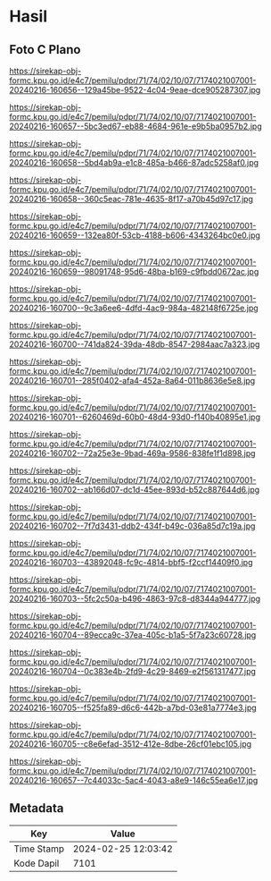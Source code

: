 # Hasil

## Foto C Plano

https://sirekap-obj-formc.kpu.go.id/e4c7/pemilu/pdpr/71/74/02/10/07/7174021007001-20240216-160656--129a45be-9522-4c04-9eae-dce905287307.jpg

https://sirekap-obj-formc.kpu.go.id/e4c7/pemilu/pdpr/71/74/02/10/07/7174021007001-20240216-160657--5bc3ed67-eb88-4684-961e-e9b5ba0957b2.jpg

https://sirekap-obj-formc.kpu.go.id/e4c7/pemilu/pdpr/71/74/02/10/07/7174021007001-20240216-160658--5bd4ab9a-e1c8-485a-b466-87adc5258af0.jpg

https://sirekap-obj-formc.kpu.go.id/e4c7/pemilu/pdpr/71/74/02/10/07/7174021007001-20240216-160658--360c5eac-781e-4635-8f17-a70b45d97c17.jpg

https://sirekap-obj-formc.kpu.go.id/e4c7/pemilu/pdpr/71/74/02/10/07/7174021007001-20240216-160659--132ea80f-53cb-4188-b606-4343264bc0e0.jpg

https://sirekap-obj-formc.kpu.go.id/e4c7/pemilu/pdpr/71/74/02/10/07/7174021007001-20240216-160659--98091748-95d6-48ba-b169-c9fbdd0672ac.jpg

https://sirekap-obj-formc.kpu.go.id/e4c7/pemilu/pdpr/71/74/02/10/07/7174021007001-20240216-160700--9c3a6ee6-4dfd-4ac9-984a-482148f6725e.jpg

https://sirekap-obj-formc.kpu.go.id/e4c7/pemilu/pdpr/71/74/02/10/07/7174021007001-20240216-160700--741da824-39da-48db-8547-2984aac7a323.jpg

https://sirekap-obj-formc.kpu.go.id/e4c7/pemilu/pdpr/71/74/02/10/07/7174021007001-20240216-160701--285f0402-afa4-452a-8a64-011b8636e5e8.jpg

https://sirekap-obj-formc.kpu.go.id/e4c7/pemilu/pdpr/71/74/02/10/07/7174021007001-20240216-160701--6260469d-60b0-48d4-93d0-f140b40895e1.jpg

https://sirekap-obj-formc.kpu.go.id/e4c7/pemilu/pdpr/71/74/02/10/07/7174021007001-20240216-160702--72a25e3e-9bad-469a-9586-838fe1f1d898.jpg

https://sirekap-obj-formc.kpu.go.id/e4c7/pemilu/pdpr/71/74/02/10/07/7174021007001-20240216-160702--ab166d07-dc1d-45ee-893d-b52c887644d6.jpg

https://sirekap-obj-formc.kpu.go.id/e4c7/pemilu/pdpr/71/74/02/10/07/7174021007001-20240216-160702--7f7d3431-ddb2-434f-b49c-036a85d7c19a.jpg

https://sirekap-obj-formc.kpu.go.id/e4c7/pemilu/pdpr/71/74/02/10/07/7174021007001-20240216-160703--43892048-fc9c-4814-bbf5-f2ccf14409f0.jpg

https://sirekap-obj-formc.kpu.go.id/e4c7/pemilu/pdpr/71/74/02/10/07/7174021007001-20240216-160703--5fc2c50a-b496-4863-97c8-d8344a944777.jpg

https://sirekap-obj-formc.kpu.go.id/e4c7/pemilu/pdpr/71/74/02/10/07/7174021007001-20240216-160704--89ecca9c-37ea-405c-b1a5-5f7a23c60728.jpg

https://sirekap-obj-formc.kpu.go.id/e4c7/pemilu/pdpr/71/74/02/10/07/7174021007001-20240216-160704--0c383e4b-2fd9-4c29-8469-e2f561317477.jpg

https://sirekap-obj-formc.kpu.go.id/e4c7/pemilu/pdpr/71/74/02/10/07/7174021007001-20240216-160705--f525fa89-d6c6-442b-a7bd-03e81a7774e3.jpg

https://sirekap-obj-formc.kpu.go.id/e4c7/pemilu/pdpr/71/74/02/10/07/7174021007001-20240216-160705--c8e6efad-3512-412e-8dbe-26cf01ebc105.jpg

https://sirekap-obj-formc.kpu.go.id/e4c7/pemilu/pdpr/71/74/02/10/07/7174021007001-20240216-160657--7c44033c-5ac4-4043-a8e9-146c55ea6e17.jpg


## Metadata

| Key        | Value               |
| ---------- | ------------------- |
| Time Stamp | 2024-02-25 12:03:42 |
| Kode Dapil | 7101                |



